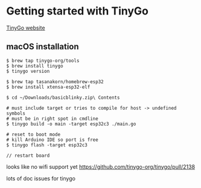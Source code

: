 # Getting started with TinyGo

[TinyGo website](https://tinygo.org)

## macOS installation

```shell
$ brew tap tinygo-org/tools
$ brew install tinygo
$ tinygo version

$ brew tap tasanakorn/homebrew-esp32
$ brew install xtensa-esp32-elf

$ cd ~/Downloads/basicblinky.zip\ Contents

# must include target or tries to compile for host -> undefined symbols
# must be in right spot in cmdline
$ tinygo build -o main -target esp32c3 ./main.go

# reset to boot mode
# kill Arduino IDE so port is free
$ tinygo flash -target esp32c3

// restart board
```

looks like no wifi support yet https://github.com/tinygo-org/tinygo/pull/2138

lots of doc issues for tinygo
